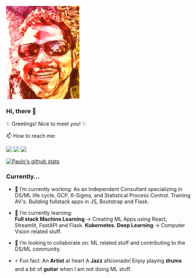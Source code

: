 
<img src="https://github.com/pau-lo/pau-lo/blob/main/assets/best.png" width=200 align=center>

### Hi, there 👋

✨ Greetings! Nice to meet you! ✨

📫 How to reach me: 

[![](https://img.icons8.com/color/32/000000/linkedin.png)](https://www.linkedin.com/in/paulorlopez/)
[![](https://img.icons8.com/color/32/000000/twitter.png)](https://twitter.com/_paulo_lopez_)
[![](https://img.icons8.com/plasticine/32/000000/gmail.png)](mailto:paulo.lopez@protonmail.com?Subject=From_GitHub)

[![Paulo's github stats](https://github-readme-stats.vercel.app/api?username=pau-lo&hide=stars&count_private=true&include_all_commits=true&show_icons=true&theme=algolia)](https://github.com/pau-lo/github-readme-stats)

### Currently...

- 🔭 I’m currently working:
      As an Independent Consultant specializing in DS/ML life cycle, GCP, 6-Sigma, and Statistical Process Control. 
      Training AV's.
      Building fullstack apps in JS, Bootstrap and Flask.

- 🌱 I’m currently learning:  
      **Full stack Machine Learning** -> Creating ML Apps using React, Streamlit, FastAPI and Flask.
      **Kubernetes**.
      **Deep Learning** -> Computer Vision related stuff.

- 👯 I’m looking to collaborate on:
           ML related stuff and contributing to the DS/ML community.

- ⚡ Fun fact:
          An **Artist** at heart
          A **Jazz** aficionado!
          Enjoy playing **drums** and a bit of **guitar** when I am not doing ML stuff.
          
  
          



          
     


